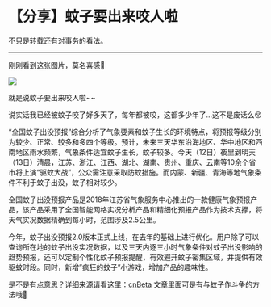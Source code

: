 # 【分享】蚊子要出来咬人啦


 不只是转载还有对事务的看法。

---

刚刚看到这张图片，莫名喜感🤭

![](https://img.1078503.org/imgs/2019/07/460faa9060d3bb0b.gif)

就是说蚊子要出来咬人啦~~

说实话我已经被蚊子咬了好多天了，每年都被咬，这都多少年了...这不是废话么😵

“全国蚊子出没预报”综合分析了气象要素和蚊子生长的环境特点，将预报等级分别为较少、正常、较多和多四个等级。预计，未来三天华东沿海地区、华中地区和西南地区雨水频繁，气象条件适宜蚊子生长，蚊子较多。今天（12日）夜里到明天（13日）清晨，江苏、浙江、江西、湖北、湖南、贵州、重庆、云南等10余个省市将上演“驱蚊大战”，公众需注意采取防蚊措施。而内蒙、新疆、青海等地气象条件不利于蚊子出没，蚊子相对较少。

全国蚊子出没预报产品是2018年江苏省气象服务中心推出的一款健康气象预报产品，该产品采用了全国智能网格实况分析产品和精细化预报产品作为技术支撑，将天气实况数据精确到每小时，范围涉及2.5公里。

今年，蚊子出没预报2.0版本正式上线，在去年的基础上进行优化。用户除了可以查询所在地的蚊子出没实况数据，以及三天内逐三小时气象条件对蚊子出没影响的趋势预报，还可以定制个性化蚊子预报提醒，有效避开蚊子密集区域，并提供有效驱蚊时段。同时，新增”疯狂的蚊子”小游戏，增加产品的趣味性。

是不是有点意思？详细来源请看这里：[cnBeta](https://www.cnbeta.com/articles/tech/867319.htm)  文章里面可是有与蚊子作斗争的方法哦🙂
